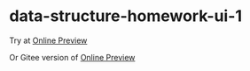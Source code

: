 # data-structure-homework-ui-1

Try at [Online Preview](https://yyhhenry.github.io/data-structure-homework-ui-1/)

Or Gitee version of [Online Preview](https://yyhhenry.gitee.io/data-structure-homework-ui-1/)
